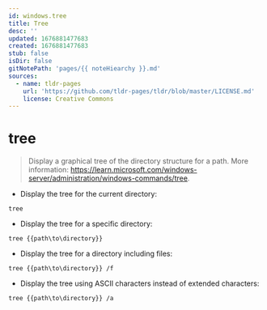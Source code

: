 ```yaml
---
id: windows.tree
title: Tree
desc: ''
updated: 1676881477683
created: 1676881477683
stub: false
isDir: false
gitNotePath: 'pages/{{ noteHiearchy }}.md'
sources:
  - name: tldr-pages
    url: 'https://github.com/tldr-pages/tldr/blob/master/LICENSE.md'
    license: Creative Commons
---
```

# tree

> Display a graphical tree of the directory structure for a path.
> More information: <https://learn.microsoft.com/windows-server/administration/windows-commands/tree>.

- Display the tree for the current directory:

`tree`

- Display the tree for a specific directory:

`tree {{path\to\directory}}`

- Display the tree for a directory including files:

`tree {{path\to\directory}} /f`

- Display the tree using ASCII characters instead of extended characters:

`tree {{path\to\directory}} /a`

